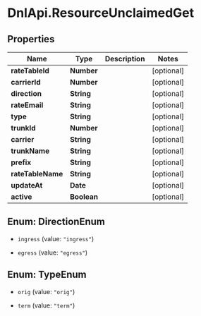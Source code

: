 # DnlApi.ResourceUnclaimedGet

## Properties
Name | Type | Description | Notes
------------ | ------------- | ------------- | -------------
**rateTableId** | **Number** |  | [optional] 
**carrierId** | **Number** |  | [optional] 
**direction** | **String** |  | [optional] 
**rateEmail** | **String** |  | [optional] 
**type** | **String** |  | [optional] 
**trunkId** | **Number** |  | [optional] 
**carrier** | **String** |  | [optional] 
**trunkName** | **String** |  | [optional] 
**prefix** | **String** |  | [optional] 
**rateTableName** | **String** |  | [optional] 
**updateAt** | **Date** |  | [optional] 
**active** | **Boolean** |  | [optional] 


<a name="DirectionEnum"></a>
## Enum: DirectionEnum


* `ingress` (value: `"ingress"`)

* `egress` (value: `"egress"`)




<a name="TypeEnum"></a>
## Enum: TypeEnum


* `orig` (value: `"orig"`)

* `term` (value: `"term"`)




